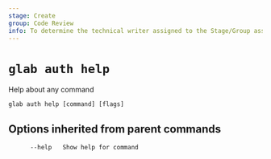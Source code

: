```yaml
---
stage: Create
group: Code Review
info: To determine the technical writer assigned to the Stage/Group associated with this page, see https://about.gitlab.com/handbook/product/ux/technical-writing/#assignments
---
```


<!--
This documentation is auto generated by a script.
Please do not edit this file directly, check cmd/gen-docs/docs.go.
-->

# `glab auth help`

Help about any command

```plaintext
glab auth help [command] [flags]
```

## Options inherited from parent commands

```plaintext
      --help   Show help for command
```
